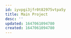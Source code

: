 ```yaml
---
id: iyvpgi3jfr0t82975vtpa5y
title: Main Project
desc: ''
updated: 1647061094780
created: 1647061094780
---
```



